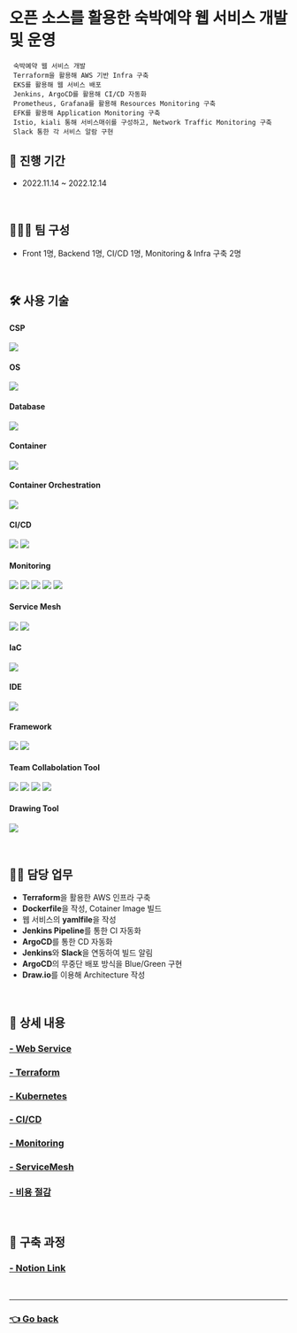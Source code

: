 # 오픈 소스를 활용한 숙박예약 웹 서비스 개발 및 운영
     숙박예약 웹 서비스 개발
     Terraform을 활용해 AWS 기반 Infra 구축
     EKS를 활용해 웹 서비스 배포
     Jenkins, ArgoCD를 활용해 CI/CD 자동화
     Prometheus, Grafana를 활용해 Resources Monitoring 구축
     EFK를 활용해 Application Monitoring 구축
     Istio, kiali 통해 서비스매쉬를 구성하고, Network Traffic Monitoring 구축
     Slack 통한 각 서비스 알람 구현
##  📆 진행 기간
- 2022.11.14 ~ 2022.12.14

</br>

## 🧑‍🤝‍🧑 팀 구성
- Front 1명, Backend 1명, CI/CD 1명, Monitoring & Infra 구축 2명

</br>

## 🛠 사용 기술
#### CSP
<img src="https://img.shields.io/badge/Amazon AWS-232F3E?style=flat-square&logo=Amazon AWS&logoColor=white"> <!--AWS-->
#### OS
<img src="https://img.shields.io/badge/Amazon Linux 2 -232F3E?style=flat-square&logo=Amazon AWS&logoColor=white"> <!--amazon linux-->
#### Database
<img src="https://img.shields.io/badge/mysql-4479A1?style=flat-square&logo=mysql&logoColor=white"> <!--Mysql-->
#### Container
<img src="https://img.shields.io/badge/Docker-2496ED?style=flat-square&logo=Docker&logoColor=white"> <!--Docker-->
#### Container Orchestration
<img src="https://img.shields.io/badge/Amazon EKS-FF9900?style=flat-square&logo=Amazon EKS&logoColor=white"> <!--Amazon EKS-->
#### CI/CD
<img src="https://img.shields.io/badge/Jenkins-D24939?style=flat-square&logo=Jenkins&logoColor=white"> <!--Jenkins-->
<img src="https://img.shields.io/badge/ArgoCD-EF7B4D?style=flat-square&logo=Argo&logoColor=white"> <!--ArgoCD-->
#### Monitoring
<img src="https://img.shields.io/badge/Prometheus-E6522C?style=flat-square&logo=Prometheus&logoColor=white"> <!--Prometheus--> 
<img src="https://img.shields.io/badge/Grafana-F46800?style=flat-square&logo=Grafana&logoColor=white"> <!--Grafana--> 
<img src="https://img.shields.io/badge/Elasticsearch-005571?style=flat-square&logo=Elasticsearch&logoColor=white"> <!--Elasticsearch-->
<img src="https://img.shields.io/badge/Fluentd-0E83C8?style=flat-square&logo=Fluentd&logoColor=white"> <!--Fluentd-->
<img src="https://img.shields.io/badge/Kibana-005571?style=flat-square&logo=Kibana&logoColor=white"> <!--Kibana-->
#### Service Mesh
<img src="https://img.shields.io/badge/Istio-466BB0?style=flat-square&logo=Istio&logoColor=white"> <!--Istio-->
<img src="https://img.shields.io/badge/kiali-466BB0?style=flat-square&logo=kiali&logoColor=white"> <!--kiali-->
#### IaC
<img src="https://img.shields.io/badge/Terraform-7B42BC?style=flat-square&logo=Terraform&logoColor=white"> <!--Terraform-->
#### IDE
<img src="https://img.shields.io/badge/Visual Studio Code-007ACC?style=flat-square&logo=Visual Studio Code&logoColor=white"> <!--VSCode-->
#### Framework
<img src="https://img.shields.io/badge/Vue.js-4FC08D?style=flat-square&logo=Vue.js&logoColor=white"> <!--Vue.js-->
<img src="https://img.shields.io/badge/Spring-6DB33F?style=flat-square&logo=Spring&logoColor=white"> <!--Spring-->
#### Team Collabolation Tool
<img src="https://img.shields.io/badge/Git-F05032?style=flat-square&logo=Git&logoColor=white"> <!--Git-->
<img src="https://img.shields.io/badge/Github-181717?style=flat-square&logo=Github&logoColor=white"> <!--Github-->
<img src="https://img.shields.io/badge/Slack-4A154B?style=flat-square&logo=Slack&logoColor=white"> <!--Slack-->
<img src="https://img.shields.io/badge/Notion-000000?style=flat-square&logo=Notion&logoColor=white"> <!--Notion-->
#### Drawing Tool
<img src="https://img.shields.io/badge/Drawio-000000?style=flat-square&logo=Drawio&logoColor=white"> <!--Draw.io-->

</br>

## 💁‍♂️ 담당 업무
- **Terraform**을 활용한 AWS 인프라 구축
- **Dockerfile**을 작성, Cotainer Image 빌드
- 웹 서비스의 **yamlfile**을 작성
- **Jenkins Pipeline**를 통한 CI 자동화
- **ArgoCD**를 통한 CD 자동화
- **Jenkins**와 **Slack**을 연동하여 빌드 알림
- **ArgoCD**의 무중단 배포 방식을 Blue/Green 구현
- **Draw.io**를 이용해 Architecture 작성

</br>

## 📖 상세 내용 
### [- Web Service](https://github.com/hyunjaebok/AWeSome_AWS_FinalProject/tree/main/application)
### [- Terraform](https://github.com/hyunjaebok/AWeSome_AWS_FinalProject/tree/main/terraform)
### [- Kubernetes](https://github.com/hyunjaebok/AWeSome_AWS_FinalProject/tree/main/k8s)
### [- CI/CD](https://github.com/hyunjaebok/AWeSome_AWS_FinalProject/tree/main/jenkins)
### [- Monitoring](https://github.com/hyunjaebok/AWeSome_AWS_FinalProject/tree/main/k8s/monitoring)
### [- ServiceMesh](https://github.com/hyunjaebok/AWeSome_AWS_FinalProject/tree/main/serviceMesh)
### [- 비용 절감](https://github.com/hyunjaebok/AWeSome_AWS_FinalProject/tree/main/비용%20절감)

</br>

## 🔗 구축 과정
### [- Notion Link](https://awesome-bottle-5fa.notion.site/3fa88033033b41aeba4608c7032b14d3)

</br>

---

### [👈 Go back](https://github.com/hyunjaebok)
